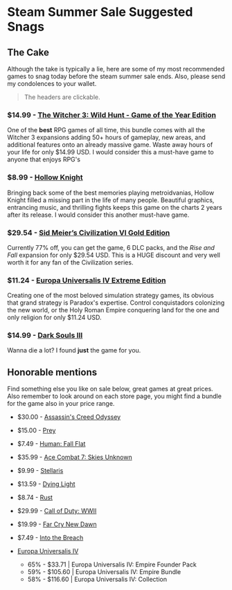 # Steam Summer Sale Suggested Snags

## The Cake

Although the take is typically a lie, here are some of my most recommended games to snag today before the steam summer sale ends. Also, please send my condolences to your wallet.  
> The headers are clickable.

### $14.99 - [The Witcher 3: Wild Hunt - Game of the Year Edition](https://store.steampowered.com/sub/124923/)

One of the **best** RPG games of all time, this bundle comes with all the Witcher 3 expansions adding 50+ hours of gameplay, new areas, and additional features onto an already massive game. Waste away hours of your life for only $14.99 USD. I would consider this a must-have game to anyone that enjoys RPG's

### $8.99 - [Hollow Knight](https://store.steampowered.com/app/367520/Hollow_Knight/)

Bringing back some of the best memories playing metroidvanias, Hollow Knight filled a missing part in the life of many people. Beautiful graphics, entrancing music, and thrilling fights keeps this game on the charts 2 years after its release. I would consider this another must-have game.

### $29.54 - [Sid Meier’s Civilization VI Gold Edition](https://store.steampowered.com/bundle/9193/Sid_Meiers_Civilization_VI_Gold_Edition/)

Currently 77% off, you can get the game, 6 DLC packs, and the *Rise and Fall* expansion for only $29.54 USD. This is a HUGE discount and very well worth it for any fan of the Civilization series.

### $11.24 - [Europa Universalis IV Extreme Edition](https://store.steampowered.com/app/236850/Europa_Universalis_IV/)

Creating one of the most beloved simulation strategy games, its obvious that grand strategy is Paradox's expertise. Control conquistadors colonizing the new world, or the Holy Roman Empire conquering land for the one and only religion for only $11.24 USD.

### $14.99 - [Dark Souls III](https://store.steampowered.com/app/374320/DARK_SOULS_III/)

Wanna die a lot? I found __just__ the game for you.

## Honorable mentions

Find something else you like on sale below, great games at great prices.  
Also remember to look around on each store page, you might find a bundle for the game also in your price range.

- $30.00 - [Assassin's Creed Odyssey](https://store.steampowered.com/app/812140/Assassins_Creed_Odyssey/)
- $15.00 - [Prey](https://store.steampowered.com/app/480490/Prey/)
- $7.49 - [Human: Fall Flat](https://store.steampowered.com/app/477160/Human_Fall_Flat/)
- $35.99 - [Ace Combat 7: Skies Unknown](https://store.steampowered.com/app/502500/ACE_COMBAT_7_SKIES_UNKNOWN/)
- $9.99 - [Stellaris](https://store.steampowered.com/app/281990/Stellaris/)
- $13.59 - [Dying Light](https://store.steampowered.com/app/239140/Dying_Light/)
- $8.74 - [Rust](https://store.steampowered.com/app/252490/Rust/)
- $29.99 - [Call of Duty: WWII](https://store.steampowered.com/app/476600/Call_of_Duty_WWII/)
- $19.99 - [Far Cry New Dawn](https://store.steampowered.com/app/939960/Far_Cry_New_Dawn/)
- $7.49 - [Into the Breach](https://store.steampowered.com/app/590380/Into_the_Breach/)

- [Europa Universalis IV](https://store.steampowered.com/app/236850/Europa_Universalis_IV/)
  - 65% - $33.71 | Europa Universalis IV: Empire Founder Pack
  - 59% - $105.60 | Europa Universalis IV: Empire Bundle
  - 58% - $116.60 | Europa Universalis IV: Collection
